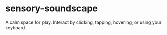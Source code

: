 # sensory-soundscape
A calm space for play. Interact by clicking, tapping, hovering, or using your keyboard.
